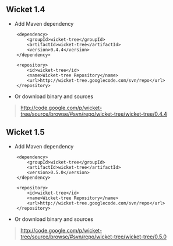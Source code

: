 ## Wicket 1.4 ##
  * Add Maven dependency
```
	<dependency>
		<groupId>wicket-tree</groupId>
		<artifactId>wicket-tree</artifactId>
		<version>0.4.4</version>
	</dependency>

	<repository> 
		<id>wicket-tree</id> 
		<name>Wicket-tree Repository</name> 
		<url>http://wicket-tree.googlecode.com/svn/repo</url> 
	</repository> 
```

  * Or download binary and sources

> http://code.google.com/p/wicket-tree/source/browse/#svn/repo/wicket-tree/wicket-tree/0.4.4

## Wicket 1.5 ##
  * Add Maven dependency
```
	<dependency>
		<groupId>wicket-tree</groupId>
		<artifactId>wicket-tree</artifactId>
		<version>0.5.0</version>
	</dependency>

	<repository> 
		<id>wicket-tree</id> 
		<name>Wicket-tree Repository</name> 
		<url>http://wicket-tree.googlecode.com/svn/repo</url> 
	</repository> 
```

  * Or download binary and sources

> http://code.google.com/p/wicket-tree/source/browse/#svn/repo/wicket-tree/wicket-tree/0.5.0